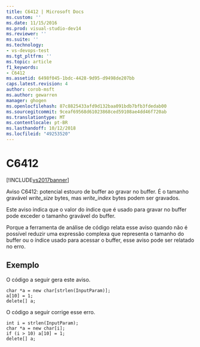 ```yaml
---
title: C6412 | Microsoft Docs
ms.custom: ''
ms.date: 11/15/2016
ms.prod: visual-studio-dev14
ms.reviewer: ''
ms.suite: ''
ms.technology:
- vs-devops-test
ms.tgt_pltfrm: ''
ms.topic: article
f1_keywords:
- C6412
ms.assetid: 6498f045-1bdc-4428-9d95-d9498de207bb
caps.latest.revision: 4
author: corob-msft
ms.author: gewarren
manager: ghogen
ms.openlocfilehash: 87c8825433afd9d132baa091bdb7bfb3fdedab00
ms.sourcegitcommit: 9ceaf69568d61023868ced59108ae4dd46f720ab
ms.translationtype: MT
ms.contentlocale: pt-BR
ms.lasthandoff: 10/12/2018
ms.locfileid: "49253520"
---
```

# <a name="c6412"></a>C6412
[!INCLUDE[vs2017banner](../includes/vs2017banner.md)]

Aviso C6412: potencial estouro de buffer ao gravar no buffer. É o tamanho gravável *write_size* bytes, mas *write_index* bytes podem ser gravados.  
  
 Este aviso indica que o valor do índice que é usado para gravar no buffer pode exceder o tamanho gravável do buffer.  
  
 Porque a ferramenta de análise de código relata esse aviso quando não é possível reduzir uma expressão complexa que representa o tamanho do buffer ou o índice usado para acessar o buffer, esse aviso pode ser relatado no erro.  
  
## <a name="example"></a>Exemplo  
 O código a seguir gera este aviso.  
  
```  
char *a = new char[strlen(InputParam)];  
a[10] = 1;  
delete[] a;  
```  
  
 O código a seguir corrige esse erro.  
  
```  
int i = strlen(InputParam);  
char *a = new char[i];  
if (i > 10) a[10] = 1;  
delete[] a;  
```



